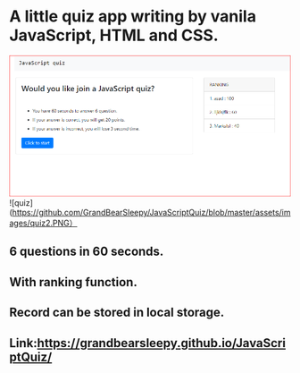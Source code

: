 # A little quiz app writing by vanila JavaScript, HTML and CSS.
![quiz](https://github.com/GrandBearSleepy/JavaScriptQuiz/blob/master/assets/images/quiz1.PNG)
![quiz](https://github.com/GrandBearSleepy/JavaScriptQuiz/blob/master/assets/images/quiz2.PNG）
## 6 questions in 60 seconds.
## With ranking function.
## Record can be stored in local storage.

## Link:https://grandbearsleepy.github.io/JavaScriptQuiz/
